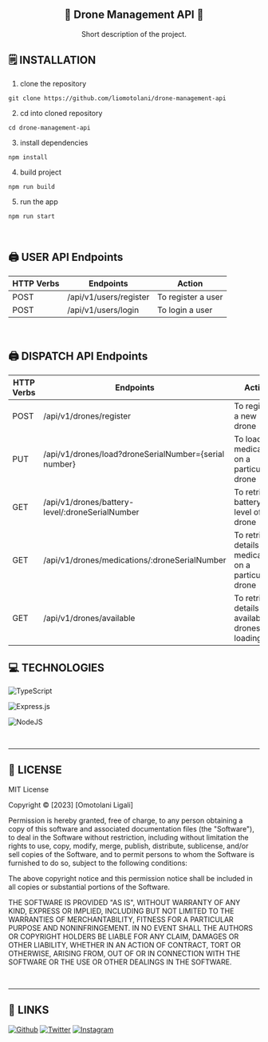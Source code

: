 <div align='center'>
    <h2><b>🎂 Drone Management API 🎂</b></h2>
    <p>Short description of the project.</p>

</div>


## 🗒️ **INSTALLATION**

1. clone the repository

```
git clone https://github.com/liomotolani/drone-management-api
```

2. cd into cloned repository

```
cd drone-management-api
```

3. install dependencies

```
npm install
```

4. build project

```
npm run build
```
5. run the app

```
npm run start
```

<br />

## 🖨️ **USER API Endpoints**
| HTTP Verbs | Endpoints | Action |
| --- | --- | --- |
| POST | /api/v1/users/register | To register a user |
| POST | /api/v1/users/login | To login a user |

<br />


## 🖨️ **DISPATCH API Endpoints**
| HTTP Verbs | Endpoints | Action |
| --- | --- | --- |
| POST | /api/v1/drones/register | To register a new drone |
| PUT |/api/v1/drones/load?droneSerialNumber={serial number} | To load medication on a particular drone |
| GET | /api/v1/drones/battery-level/:droneSerialNumber | To retrieve battery level of a drone |
| GET | /api/v1/drones/medications/:droneSerialNumber | To retrieve details of all medications on a particular drone |
| GET | /api/v1/drones/available | To retrieve details of all available drones for loading |


## 💻 **TECHNOLOGIES**

![TypeScript](https://img.shields.io/badge/typescript-%23007ACC.svg?style=for-the-badge&logo=typescript&logoColor=white)

![Express.js](https://img.shields.io/badge/express.js-%23404d59.svg?style=for-the-badge&logo=express&logoColor=%2361DAFB)

![NodeJS](https://img.shields.io/badge/node.js-6DA55F?style=for-the-badge&logo=node.js&logoColor=white)

<br />

---

## 📎 **LICENSE**

MIT License

Copyright © [2023] [Omotolani Ligali]

Permission is hereby granted, free of charge, to any person obtaining a copy of this software and associated documentation files (the "Software"), to deal in the Software without restriction, including without limitation the rights to use, copy, modify, merge, publish, distribute, sublicense, and/or sell copies of the Software, and to permit persons to whom the Software is furnished to do so, subject to the following conditions:

The above copyright notice and this permission notice shall be included in all copies or substantial portions of the Software.

THE SOFTWARE IS PROVIDED "AS IS", WITHOUT WARRANTY OF ANY KIND, EXPRESS OR IMPLIED, INCLUDING BUT NOT LIMITED TO THE WARRANTIES OF MERCHANTABILITY, FITNESS FOR A PARTICULAR PURPOSE AND NONINFRINGEMENT. IN NO EVENT SHALL THE AUTHORS OR COPYRIGHT HOLDERS BE LIABLE FOR ANY CLAIM, DAMAGES OR OTHER LIABILITY, WHETHER IN AN ACTION OF CONTRACT, TORT OR OTHERWISE, ARISING FROM, OUT OF OR IN CONNECTION WITH THE SOFTWARE OR THE USE OR OTHER DEALINGS IN THE SOFTWARE.

<br />

---

## 📌 **LINKS**

[<img alt="Github" src="https://img.shields.io/badge/[username]-%23181717.svg?style=for-the-badge&logo=github&logoColor=white" />](https://github.com/[username])
[<img alt="Twitter" src="https://img.shields.io/badge/[username]-%231DA1F2.svg?style=for-the-badge&logo=Twitter&logoColor=white" />](https://twitter.com/[username])
[<img alt="Instagram" src="https://img.shields.io/badge/[username]-%23E4405F.svg?style=for-the-badge&logo=Instagram&logoColor=white" />](https://instagram.com/[username])
